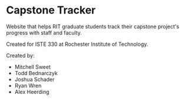 # Capstone Tracker
Website that helps RIT graduate students track their capstone project's progress with staff and faculty. 

Created for ISTE 330 at Rochester Institute of Technology. 

Created by: 
- Mitchell Sweet
- Todd Bednarczyk
- Joshua Schader
- Ryan Wren
- Alex Heerding
